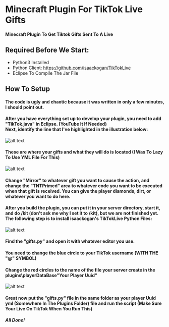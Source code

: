 # Minecraft Plugin For TikTok Live Gifts
#### Minecraft Plugin To Get Tiktok Gifts Sent To A Live

## Required Before We Start:
* Python3 Installed
* Python Client: https://github.com/isaackogan/TikTokLive
* Eclipse To Compile The Jar File

## How To Setup
#### The code is ugly and chaotic because it was written in only a few minutes, I should point out.

#### After you have everything set up to develop your plugin, you need to add "TikTok.java" in Eclipse. (YouTube It If Needed)<br> Next, identify the line that I've highlighted in the illustration below:


![alt text](https://i.imgur.com/kxuefE6.png)

#### These are where your gifts and what they will do is located (I Was To Lazy To Use YML File For This)<br>

![alt text](https://i.imgur.com/IdsHL6u.png)

#### Change "Mirror" to whatever gift you want to cause the action, and change the "TNTPrimed" area to whatever code you want to be executed when that gift is received. You can give the player diamonds, dirt, or whatever you want to do here.

#### After you build the plugin, you can put it in your server directory, start it, and do /kit (don't ask me why I set it to /kit), but we are not finished yet. The following step is to install isaackogan's TikTokLive Python Files: 

![alt text](https://i.imgur.com/csvGH14.png)

#### Find the "gifts.py" and open it with whatever editor you use. 

#### You need to change the blue circle to your TikTok username (WITH THE "@" SYMBOL)<br>
#### Change the red circles to the name of the file your server create in the plugins\playerDataBase\"Your Player Uuid"
![alt text](https://i.imgur.com/bNTdubP.png)

#### Great now put the "gifts.py" file in the same folder as your player Uuid yml (Somewhere In The Plugins Folder) file and run the script (Make Sure Your Live On TikTok When You Run This)

##### All Done!

